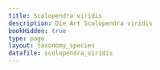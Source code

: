 ```yaml
---
title: Scolopendra viridis
description: Die Art Scolopendra viridis
bookHidden: true
type: page
layout: taxonomy_species
datafile: scolopendra_viridis
---
```


